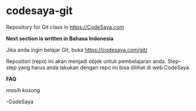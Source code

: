 # codesaya-git
Repository for Git class in https://CodeSaya.com

**Next section is written in Bahasa Indonesia**

Jika anda ingin belajar Git, buka https://codesaya.com/git/

Repositori (repo) ini akan menjadi objek untuk pembelajaran anda. Step-step yang harus anda lakukan dengan repo ini bisa dilihat di web CodeSaya.

**FAQ**

*masih kosong*

-CodeSaya
